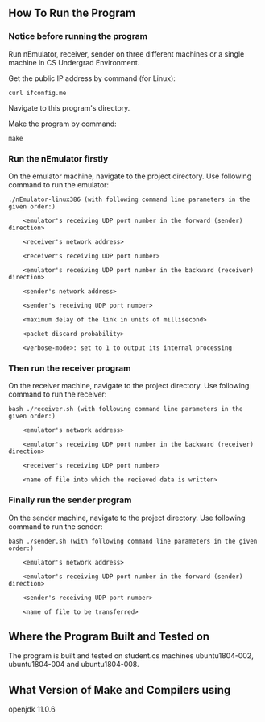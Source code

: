 ## How To Run the Program

### Notice before running the program

Run nEmulator, receiver, sender on three different machines or a single machine in CS Undergrad Environment.

Get the public IP address by command (for Linux): 
```
curl ifconfig.me
```
Navigate to this program's directory. 

Make the program by command:
```
make
```

### Run the nEmulator firstly

On the emulator machine, navigate to the project directory. Use following command to run the emulator:
```
./nEmulator-linux386 (with following command line parameters in the given order:)

	<emulator's receiving UDP port number in the forward (sender) direction>

	<receiver's network address>

	<receiver's receiving UDP port number>

	<emulator's receiving UDP port number in the backward (receiver) direction>

	<sender's network address>

	<sender's receiving UDP port number>

	<maximum delay of the link in units of millisecond>

	<packet discard probability>

	<verbose-mode>: set to 1 to output its internal processing
```

### Then run the receiver program
On the receiver machine, navigate to the project directory. Use following command to run the receiver:
```
bash ./receiver.sh (with following command line parameters in the given order:)

	<emulator's network address>

	<emulator's receiving UDP port number in the backward (receiver) direction>

	<receiver's receiving UDP port number>

	<name of file into which the recieved data is written>
```

### Finally run the sender program
On the sender machine, navigate to the project directory. Use following command to run the sender:
```
bash ./sender.sh (with following command line parameters in the given order:)

	<emulator's network address>

	<emulator's receiving UDP port number in the forward (sender) direction>

	<sender's receiving UDP port number>

	<name of file to be transferred>
```

## Where the Program Built and Tested on
	
The program is built and tested on student.cs machines ubuntu1804-002, ubuntu1804-004 and ubuntu1804-008.

## What Version of Make and Compilers using

openjdk 11.0.6
